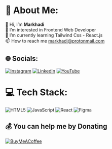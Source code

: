 # 💫 About Me:
👋 Hi, I’m <b>Markhadi</b><br>👀 I’m interested in Frontend Web Developer<br>🌱 I’m currently learning Tailwind Css - React.js<br>📫 How to reach me markhadi@protonmail.com


## 🌐 Socials:
[![Instagram](https://img.shields.io/badge/Instagram-%23E4405F.svg?logo=Instagram&logoColor=white)](https://instagram.com/mrkhd_) [![LinkedIn](https://img.shields.io/badge/LinkedIn-%230077B5.svg?logo=linkedin&logoColor=white)](https://linkedin.com/in/https://id.linkedin.com/in/markhadi-56386a219) [![YouTube](https://img.shields.io/badge/YouTube-%23FF0000.svg?logo=YouTube&logoColor=white)](https://youtube.com/c/https://www.youtube.com/@mrkhd-webDev) 

# 💻 Tech Stack:
![HTML5](https://img.shields.io/badge/html5-%23E34F26.svg?style=for-the-badge&logo=html5&logoColor=white) ![JavaScript](https://img.shields.io/badge/javascript-%23323330.svg?style=for-the-badge&logo=javascript&logoColor=%23F7DF1E) ![React](https://img.shields.io/badge/react-%2320232a.svg?style=for-the-badge&logo=react&logoColor=%2361DAFB)	![Figma](https://img.shields.io/badge/figma-%23F24E1E.svg?style=for-the-badge&logo=figma&logoColor=white)

  ## 💰 You can help me by Donating
  [![BuyMeACoffee](https://img.shields.io/badge/Buy%20Me%20a%20Coffee-ffdd00?style=for-the-badge&logo=buy-me-a-coffee&logoColor=black)](https://buymeacoffee.com/https://www.buymeacoffee.com/mrkhd123i) 

  
<!-- Proudly created with GPRM ( https://gprm.itsvg.in ) -->

